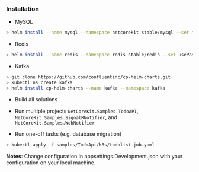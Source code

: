 ### Installation

- MySQL

```bash
> helm install --name mysql --namespace netcorekit stable/mysql --set mysqlRootPassword=P@ssw0rd --set mysqlPassword=P@ssw0rd --set mysqlDatabase=maindb
```

- Redis

```bash
> helm install --name redis --namespace redis stable/redis --set usePassword=true --set password=letmein
```

- Kafka

```bash
> git clone https://github.com/confluentinc/cp-helm-charts.git
> kubectl ns create kafka
> helm install cp-helm-charts --name kafka --namespace kafka
```

- Build all solutions
- Run multiple projects `NetCoreKit.Samples.TodoAPI`, `NetCoreKit.Samples.SignalRNotifier`, and `NetCoreKit.Samples.WebNotifier`

- Run one-off tasks (e.g. database migration)

```bash
> kubectl apply -f samples/TodoApi/k8s/todolist-job.yaml
```

**Notes**: Change configuration in appsettings.Development.json with your configuration on your local machine.
